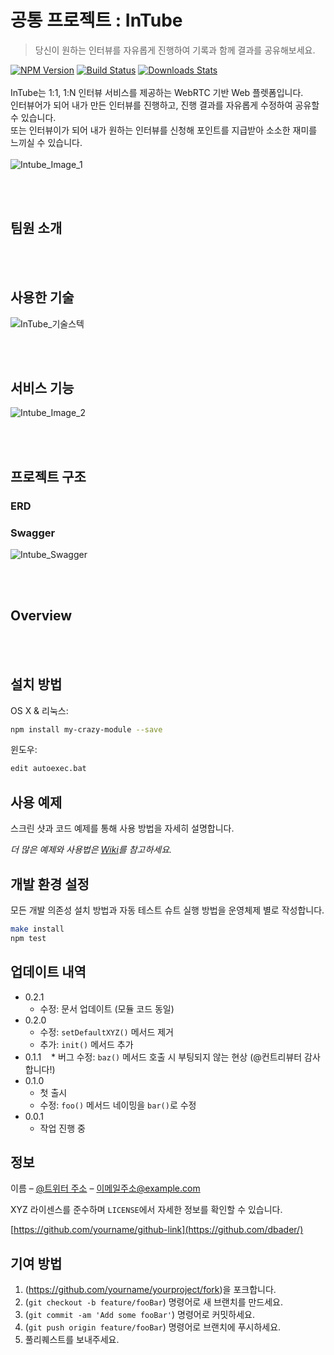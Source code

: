 # 공통 프로젝트 : InTube
> 당신이 원하는 인터뷰를 자유롭게 진행하여 기록과 함께 결과를 공유해보세요. 

[![NPM Version][npm-image]][npm-url]
[![Build Status][travis-image]][travis-url]
[![Downloads Stats][npm-downloads]][npm-url]
<br/><br/>
InTube는 1:1, 1:N 인터뷰 서비스를 제공하는 WebRTC 기반 Web 플렛폼입니다.  
인터뷰어가 되어 내가 만든 인터뷰를 진행하고, 진행 결과를 자유롭게 수정하여 공유할 수 있습니다.  
또는 인터뷰이가 되어 내가 원하는 인터뷰를 신청해 포인트를 지급받아 소소한 재미를 느끼실 수 있습니다.
<br/><br/>
![Intube_Image_1](/uploads/aa5704650b97f9dd74ec9acef8f78f78/Intube_Image_1.png)

<br/><br/>

## 팀원 소개

<br/><br/>

## 사용한 기술
![InTube_기술스텍](/uploads/ba943b69aee619fadbcab95d34b89526/InTube_기술스텍.png)

<br/><br/>

## 서비스 기능
![Intube_Image_2](/uploads/a8015eda968fb8a5a030d9fe300e98c1/Intube_Image_2.png)


<br/><br/>

## 프로젝트 구조

### ERD

### Swagger
![Intube_Swagger](/uploads/340eec0d2c02545b318550fae9a43053/Intube_Swagger.png)

<br/><br/>

## Overview

<br/><br/>

## 설치 방법

OS X & 리눅스:

```sh
npm install my-crazy-module --save
```

윈도우:

```sh
edit autoexec.bat
```

## 사용 예제

스크린 샷과 코드 예제를 통해 사용 방법을 자세히 설명합니다.

_더 많은 예제와 사용법은 [Wiki][wiki]를 참고하세요._

## 개발 환경 설정

모든 개발 의존성 설치 방법과 자동 테스트 슈트 실행 방법을 운영체제 별로 작성합니다.

```sh
make install
npm test
```

## 업데이트 내역

* 0.2.1
    * 수정: 문서 업데이트 (모듈 코드 동일)
* 0.2.0
    * 수정: `setDefaultXYZ()` 메서드 제거
    * 추가: `init()` 메서드 추가
* 0.1.1
    * 버그 수정: `baz()` 메서드 호출 시 부팅되지 않는 현상 (@컨트리뷰터 감사합니다!)
* 0.1.0
    * 첫 출시
    * 수정: `foo()` 메서드 네이밍을 `bar()`로 수정
* 0.0.1
    * 작업 진행 중

## 정보

이름 – [@트위터 주소](https://twitter.com/dbader_org) – 이메일주소@example.com

XYZ 라이센스를 준수하며 ``LICENSE``에서 자세한 정보를 확인할 수 있습니다.

[https://github.com/yourname/github-link](https://github.com/dbader/)

## 기여 방법

1. (<https://github.com/yourname/yourproject/fork>)을 포크합니다.
2. (`git checkout -b feature/fooBar`) 명령어로 새 브랜치를 만드세요.
3. (`git commit -am 'Add some fooBar'`) 명령어로 커밋하세요.
4. (`git push origin feature/fooBar`) 명령어로 브랜치에 푸시하세요. 
5. 풀리퀘스트를 보내주세요.

<!-- Markdown link & img dfn's -->
[npm-image]: https://img.shields.io/npm/v/datadog-metrics.svg?style=flat-square
[npm-url]: https://npmjs.org/package/datadog-metrics
[npm-downloads]: https://img.shields.io/npm/dm/datadog-metrics.svg?style=flat-square
[travis-image]: https://img.shields.io/travis/dbader/node-datadog-metrics/master.svg?style=flat-square
[travis-url]: https://travis-ci.org/dbader/node-datadog-metrics
[wiki]: https://github.com/yourname/yourproject/wiki
